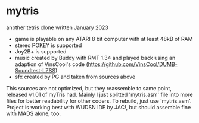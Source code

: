 # mytris
another tetris clone written January 2023

- game is playable on any ATARI 8 bit computer with at least 48kB of RAM
- stereo POKEY is supported
- Joy2B+ is supported
- music created by Buddy with RMT 1.34 and played back using an adaption of VinsCool's code (https://github.com/VinsCool/DUMB-Soundtest-LZSS)
- sfx created by PG and taken from sources above

This sources are not optimized, but they reassemble to same point, released v1.01 of myTris had. Mainly I just splitted 'mytris.asm' file into more files for better readability for other coders.
To rebuild, just use 'mytris.asm'. Project is working best with WUDSN IDE by JAC!, but should assemble fine with MADS alone, too.
